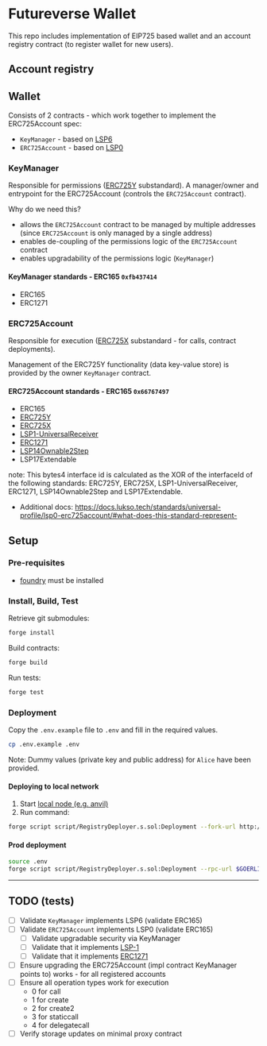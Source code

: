 # Futureverse Wallet

This repo includes implementation of EIP725 based wallet and an account registry contract (to register wallet for new users).

## Account registry

## Wallet

Consists of 2 contracts - which work together to implement the ERC725Account spec:

- `KeyManager` - based on [LSP6](https://github.com/lukso-network/LIPs/blob/main/LSPs/LSP-6-KeyManager.md)
- `ERC725Account` - based on [LSP0](https://github.com/lukso-network/LIPs/blob/main/LSPs/LSP-0-ERC725Account.md)

### KeyManager

Responsible for permissions ([ERC725Y](https://github.com/ethereum/EIPs/blob/master/EIPS/eip-725.md#erc725y) substandard).
A manager/owner and entrypoint for the ERC725Account (controls the `ERC725Account` contract).

Why do we need this?

- allows the `ERC725Account` contract to be managed by multiple addresses (since `ERC725Account` is only managed by a single address)
- enables de-coupling of the permissions logic of the `ERC725Account` contract
- enables upgradability of the permissions logic (`KeyManager`)

#### KeyManager standards - ERC165 `0xfb437414`

- ERC165
- ERC1271

### ERC725Account

Responsible for execution ([ERC725X](https://github.com/ethereum/EIPs/blob/master/EIPS/eip-725.md#erc725x) substandard - for calls, contract deployments).

Management of the ERC725Y functionality (data key-value store) is provided by the owner `KeyManager` contract.

#### ERC725Account standards - ERC165 `0x66767497`

- ERC165
- [ERC725Y](https://docs.lukso.tech/standards/universal-profile/lsp0-erc725account/#erc725y---generic-key-value-store)
- [ERC725X](https://docs.lukso.tech/standards/universal-profile/lsp0-erc725account/#erc725x---generic-executor)
- [LSP1-UniversalReceiver](https://docs.lukso.tech/standards/universal-profile/lsp0-erc725account/#lsp1---universalreceiver)
- [ERC1271](https://docs.lukso.tech/standards/universal-profile/lsp0-erc725account/#erc1271)
- [LSP14Ownable2Step](https://docs.lukso.tech/standards/universal-profile/lsp0-erc725account/#erc1271)
- LSP17Extendable

note: This bytes4 interface id is calculated as the XOR of the interfaceId of the following standards: ERC725Y, ERC725X, LSP1-UniversalReceiver, ERC1271, LSP14Ownable2Step and LSP17Extendable.

- Additional docs: https://docs.lukso.tech/standards/universal-profile/lsp0-erc725account/#what-does-this-standard-represent-

## Setup

### Pre-requisites

- [foundry](https://book.getfoundry.sh/getting-started/installation) must be installed

### Install, Build, Test

Retrieve git submodules:

```sh
forge install
```

Build contracts:

```sh
forge build
```

Run tests:

```sh
forge test
```

### Deployment

Copy the `.env.example` file to `.env`  and fill in the required values.

```sh
cp .env.example .env
```

Note: Dummy values (private key and public address) for `Alice` have been provided.

#### Deploying to local network

1. Start [local node (e.g. anvil)](https://book.getfoundry.sh/tutorials/solidity-scripting#deploying-locally)
2. Run command:

```sh
forge script script/RegistryDeployer.s.sol:Deployment --fork-url http://localhost:8545 --broadcast
```

#### Prod deployment

```sh
source .env
forge script script/RegistryDeployer.s.sol:Deployment --rpc-url $GOERLI_RPC_URL --broadcast --verify -vvvv
```

---

## TODO (tests)

- [ ] Validate `KeyManager` implements LSP6 (validate ERC165)
- [ ] Validate `ERC725Account` implements LSP0 (validate ERC165)
  - [ ] Validate upgradable security via KeyManager
  - [ ] Validate that it implements [LSP-1](https://github.com/lukso-network/LIPs/blob/main/LSPs/LSP-1-UniversalReceiver.md)
  - [ ] Validate that it implements [ERC1271](https://eips.ethereum.org/EIPS/eip-1271)
- [ ] Ensure upgrading the ERC725Account (impl contract KeyManager points to) works - for all registered accounts
- [ ] Ensure all operation types work for execution
  - 0 for call
  - 1 for create
  - 2 for create2
  - 3 for staticcall
  - 4 for delegatecall
- [ ] Verify storage updates on minimal proxy contract
